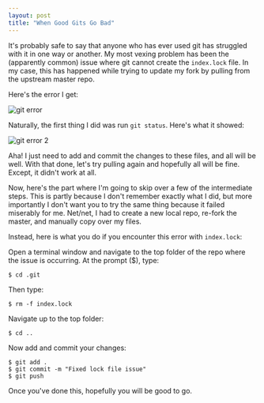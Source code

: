 ```yaml
---
layout: post
title: "When Good Gits Go Bad"
---
```


It's probably safe to say that anyone who has ever used git has struggled with it in one way or another.  My most vexing problem has been the (apparently common) issue where git cannot create the `index.lock` file.  In my case, this has happened while trying to update my fork by pulling from the upstream master repo.

Here's the error I get:

![git error](https://mikes-nth.github.io/img/git-error.png)

Naturally, the first thing I did was run `git status`.  Here's what it showed:

![git error 2](https://mikes-nth.github.io/img/git-error-pt-2.png)

Aha!  I just need to add and commit the changes to these files, and all will be well.  With that done, let's try pulling again and hopefully all will be fine.  Except, it didn't work at all.

Now, here's the part where I'm going to skip over a few of the intermediate steps.  This is partly because I don't remember exactly what I did, but more importantly I don't want you to try the same thing because it failed miserably for me.  Net/net, I had to create a new local repo, re-fork the master, and manually copy over my files.  

Instead, here is what you do if you encounter this error with `index.lock`:


Open a terminal window and navigate to the top folder of the repo where the issue is occurring. At the prompt ($), type:
```terminal
$ cd .git
```
Then type:
```terminal
$ rm -f index.lock
```
Navigate up to the top folder:
```terminal
$ cd ..
```
Now add and commit your changes:
```terminal
$ git add .
$ git commit -m "Fixed lock file issue"
$ git push
```
Once you've done this, hopefully you will be good to go.

